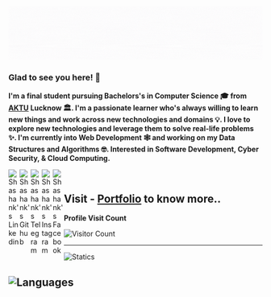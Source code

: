 ![Name](https://github.com/amshashank/amshashank/blob/master/img/Name.gif)

### Glad to see you here! 🤩  

**I'm a final student pursuing Bachelors's in Computer Science 🎓 from <a href="http://www.aktu.ac.in/">AKTU</a> Lucknow 🏛. 
I'm a passionate learner who's always willing to learn new things and work across new technologies and domains 💡. I love to explore new technologies and leverage them to solve real-life problems ✨. I'm currently into Web Development 🕸️ and working on my Data Structures and Algorithms 🤓.
Interested in Software Development, Cyber Security, & Cloud Computing.**

<a href="https://github.com/amshashankk">
  <img align="left" alt="Shashank's Linkedin" width="22px" src="https://cdn.jsdelivr.net/npm/simple-icons@v3/icons/linkedin.svg" />
 </a>

<a href="https://github.com/amshashankk">
  <img align="left" alt="Shashank's Github" width="22px" src="https://cdn.jsdelivr.net/npm/simple-icons@v3/icons/github.svg" />
</a>
<a href="https://t.me/amshashankk">
  <img align="left" alt="Shashank's Telegram" width="22px" src="https://cdn.jsdelivr.net/npm/simple-icons@v3/icons/telegram.svg" />
</a>
<a href="(https://www.instagram.com/amshashakk">
  <img align="left" alt="Shashank's Instagram" width="22px" src="https://cdn.jsdelivr.net/npm/simple-icons@v3/icons/instagram.svg" />
</a>
<a href="https://www.facebook.com/me.shashank/">
  <img align="left" alt="Shashank's Facebook" width="22px" src="https://cdn.jsdelivr.net/npm/simple-icons@v3/icons/facebook.svg" />
</a>

<br>

## Visit - [Portfolio](https://amshashankk.github.io/) to know more..

**Profile Visit Count**


![Visitor Count](https://profile-counter.glitch.me/{amshashankk}/count.svg)

---

![Statics](https://github-readme-stats.vercel.app/api?username=amshashankk&hide=contribs,prs)

![Languages](https://github-readme-stats.vercel.app/api/top-langs/?username=amshashankk&layout=compact)
---

